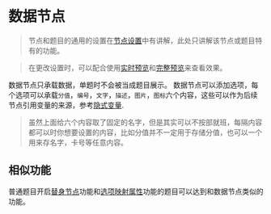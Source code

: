 # 数据节点

> 节点和题目的通用的设置在[节点设置](../node-setting/concept.md)中有讲解，此处只讲解该节点或题目特有的功能。

> 在更改设置时，可以配合使用[实时预览](../preview/realtime.md)和[完整预览](../preview/full.md)来查看效果。

数据节点只承载数据，单题时不会被当成题目展示。
数据节点可以添加选项，每个选项可以承载`分值`，`编号`，`文字`，`描述`，`图片`，`图标`六个内容，这些可以作为后续节点引用变量的来源，参考[隐式变量](../variable/implicit.md).

> 虽然上面给六个内容取了固定的名字，但是其实可以不按部就班，每隔内容都可以时你想要设置的内容，比如分值并不一定用于存储分值，也可以一个用来存名字，卡号等任意内容。

## 相似功能
普通题目开启[替身节点](../node-setting/advanced.md#替身节点)功能和[选项映射属性](../logic/option-mapping.md)功能的题目可以达到和数据节点类似的功能。